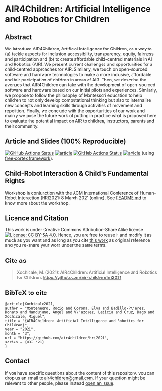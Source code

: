 # AIR4Children: Artificial Intelligence and Robotics for Children 

## Abstract
We introduce AIR4Children, Artificial Intelligence for Children, as a way to (a) tackle aspects for inclusion accessibility, transparency, equity, fairness and participation and (b) to create affordable child-centred materials in AI and Robotics (AIR). 
We present current challenges and opportunities for a child-centred approaches for AIR. 
Similarly, we touch on open-sourced software and hardware technologies to make a more inclusive, affordable and fair participation of children in areas of AIR. 
Then, we describe the avenues that AIR4Children can take with the development of open-sourced software and hardware based on our initial pilots and experiences.
Similarly, we propose to follow the philosophy of Montessori education to help children to not only develop computational thinking but also to internalise new concepts and learning skills through activities of movement and repetition.
Finally, we conclude with the opportunities of our work and mainly we pose the future work of putting in practice what is proposed here to evaluate the potential impact on AIR to children, instructors, parents and their community. 

## Article and Slides (100% Reproducible)
[![GitHub Actions Status](https://github.com/air4children/hri2021/workflows/Compiling-TeX-Article/badge.svg)](https://github.com/air4children/hri2021/actions) [![article](https://img.shields.io/badge/read-article-blue.svg)](https://github.com/air4children/hri2021/blob/pdfs/article.pdf)  [![GitHub Actions Status](https://github.com/air4children/hri2021/workflows/Compiling-TeX-Slides/badge.svg)](https://github.com/air4children/hri2021/actions) [![article](https://img.shields.io/badge/see-slides-blue.svg)](https://github.com/air4children/hri2021/blob/pdfs/slides.pdf) (using [free-cortex framework](https://github.com/free-cortex/framework)).

## Child-Robot Interaction & Child's Fundamental Rights
Workshop in conjunction with the ACM International Conference of Human-Robot Interaction (HRI2021)
8 March 2021 (online). See [README.md](workshop/README.md) to know more about the workshop.

## Licence and Citation 
This work is under Creative Commons Attribution-Share Alike license [![License: CC BY-SA 4.0](https://licensebuttons.net/l/by-sa/4.0/80x15.png)](https://creativecommons.org/licenses/by-sa/4.0/). 
Hence, you are free to reuse it and modify it as much as you want and as long as you cite [this work](https://github.com/air4children/hri2021) as original reference and you re-share your work under the same terms.

## Cite as 
> Xochicale, M. (2021): AIR4Children: Artificial Intelligence and Robotics for Children. https://github.com/air4children/hri2021

## BibTeX to cite
```
@article{Xochicale2021,
author = "Montenegro, Rocio and Corona, Elva and Badillo-P\'erez, Donato and Mandujano, Angel and V\'azquez, Leticia and Cruz, Dago and Xochicale, Miguel",
title = "{AIR4Children: Artificial Intelligence and Robotics for Children}",
year = "2021",
month = "3",
url = "https://github.com/air4children/hri2021",
series = {HRI '21}
}
```

## Contact 
If you have specific questions about the content of this repository, you can drop us an email to [air4children@gmail.com](mailto:air4children@gmail.com?subject="[questions]"). 
If your question might be relevant to other people, please instead [open an issue](https://github.com/air4children/hri2021/issues).